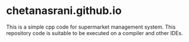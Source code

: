 # chetanasrani.github.io
This is a simple cpp code for supermarket management system.
This repository code is suitable to be executed on a compiler and other IDEs.
